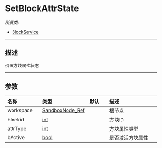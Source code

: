 # SetBlockAttrState

*所属类*:
* [BlockService](/Api/Classes/Build/BlockService.md)
------------------------------------------------------------------------------------------
## 描述

设置方块属性状态

------------------------------------------------------------------------------------------
## 参数

|<div style="width:100px">名称</div>|<div style="width:100px">类型</div>|<div style="width:50px">默认</div>|<div style="width:350px">描述</div>|
|:---|:---|:---|:---|
|workspace|[SandboxNode_Ref](/Api/Enums/SandboxNode_Ref.md)||根节点|
|blockid|[int](/Api/DataType/Number.md)||方块ID|
|attrType|[int](/Api/DataType/Number.md)||方块属性类型|
|bActive|[bool](/Api/DataType/Bool.md)||是否激活方块属性|
